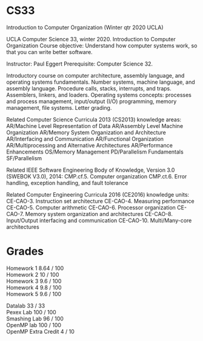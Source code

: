 # CS33
Introduction to Computer Organization (Winter qtr 2020 UCLA)

UCLA Computer Science 33, winter 2020.
Introduction to Computer Organization
Course objective: Understand how computer systems work, so that you can write better software.

Instructor: Paul Eggert
Prerequisite: Computer Science 32.

Introductory course on computer architecture, assembly language, and operating systems fundamentals.
Number systems, machine language, and assembly language. Procedure calls, stacks, interrupts, and traps. 
Assemblers, linkers, and loaders. Operating systems concepts: processes and process management, 
input/output (I/O) programming, memory management, file systems. Letter grading.

Related Computer Science Curricula 2013 (CS2013) knowledge areas:
AR/Machine Level Representation of Data
AR/Assembly Level Machine Organization
AR/Memory System Organization and Architecture
AR/Interfacing and Communication
AR/Functional Organization
AR/Multiprocessing and Alternative Architectures
AR/Performance Enhancements
OS/Memory Management
PD/Parallelism Fundamentals
SF/Parallelism

Related IEEE Software Engineering Body of Knowledge, Version 3.0 (SWEBOK V3.0), 2014:
CMP.cf.5. Computer organization
CMP.ct.6. Error handling, exception handling, and fault tolerance

Related Computer Engineering Curricula 2016 (CE2016) knowledge units:
CE-CAO-3. Instruction set architecture
CE-CAO-4. Measuring performance
CE-CAO-5. Computer arithmetic
CE-CAO-6. Processor organization
CE-CAO-7. Memory system organization and architectures
CE-CAO-8. Input/Output interfacing and communication
CE-CAO-10. Multi/Many-core architectures

# Grades

Homework 1	8.64 / 100<br>
Homework 2	10 / 100<br>
Homework 3	9.6 / 100<br>
Homework 4	9.8 / 100<br>
Homework 5	9.6 / 100<br>

Datalab	33 / 33<br>
Pexex Lab	100 / 100<br>
Smashing Lab	96 / 100<br>
OpenMP lab	100 / 100<br>
OpenMP Extra Credit	4 / 10<br>

